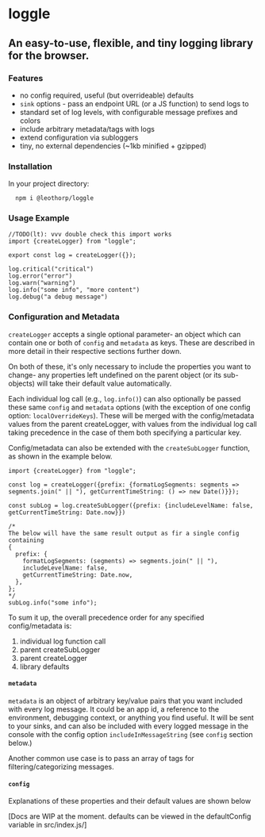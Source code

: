 # loggle

## An easy-to-use, flexible, and tiny logging library for the browser.

### Features

- no config required, useful (but overrideable) defaults
- `sink` options - pass an endpoint URL (or a JS function) to send logs to
- standard set of log levels, with configurable message prefixes and colors
- include arbitrary metadata/tags with logs
- extend configuration via subloggers
- tiny, no external dependencies (~1kb minified + gzipped)

### Installation

In your project directory:

```
  npm i @leothorp/loggle
```

### Usage Example

```
//TODO(lt): vvv double check this import works
import {createLogger} from "loggle";

export const log = createLogger({});

log.critical("critical")
log.error("error")
log.warn("warning")
log.info("some info", "more content")
log.debug("a debug message")
```

### Configuration and Metadata

`createLogger` accepts a single optional parameter- an object which can contain
one or both of `config` and `metadata` as keys. These are described in more detail in their respective sections further down.

On both of these, it's only necessary to include the properties you want to change- any properties left undefined on the parent object (or its sub-objects) will take their default value automatically.

Each individual log call (e.g., `log.info()`) can also optionally be
passed these same `config` and `metadata` options (with the exception of one config option: `localOverrideKeys`). These will be merged with the config/metadata values from the parent createLogger, with values from the individual log call taking precedence in the case of them both specifying a particular key.

Config/metadata can also be extended with the `createSubLogger` function, as shown in the example below.

```
import {createLogger} from "loggle";

const log = createLogger({prefix: {formatLogSegments: segments => segments.join(" || "), getCurrentTimeString: () => new Date()}});

const subLog = log.createSubLogger({prefix: {includeLevelName: false, getCurrentTimeString: Date.now}})

/*
The below will have the same result output as fir a single config containing
{
  prefix: {
    formatLogSegments: (segments) => segments.join(" || "),
    includeLevelName: false,
    getCurrentTimeString: Date.now,
  },
};
*/
subLog.info("some info");
```

To sum it up, the overall precedence order for any specified config/metadata is:

1. individual log function call
2. parent createSubLogger
3. parent createLogger
4. library defaults

#### `metadata`

`metadata` is an object of arbitrary key/value pairs that you want
included with every log message. It could be an app id,
a reference to the environment, debugging context, or anything you find useful. It will be sent to your sinks, and can also be included with
every logged message in the console with the config option `includeInMessageString`
(see `config` section below.)

Another common use case is to pass an array of tags for filtering/categorizing
messages.

#### `config`

Explanations of these properties and their default values are shown below

[Docs are WIP at the moment. defaults can be viewed in the defaultConfig variable in src/index.js/]
